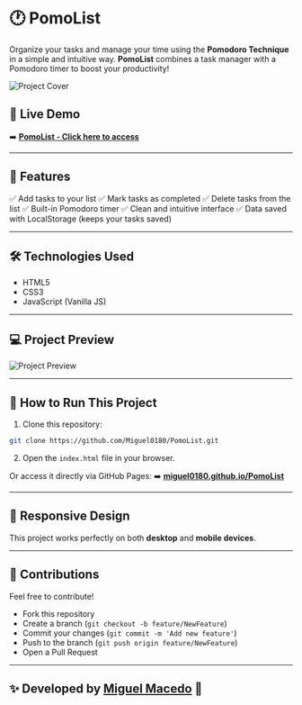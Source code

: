 # 🕐 PomoList

Organize your tasks and manage your time using the **Pomodoro Technique** in a simple and intuitive way. **PomoList** combines a task manager with a Pomodoro timer to boost your productivity!

![Project Cover](![image](https://github.com/user-attachments/assets/fadf5de7-a10f-4a0c-9864-1d7779f28ca8))

## 🔗 Live Demo

➡️ **[PomoList - Click here to access](
https://pomo-list.vercel.app/)**

---

## 🚀 Features

✅ Add tasks to your list
✅ Mark tasks as completed
✅ Delete tasks from the list
✅ Built-in Pomodoro timer
✅ Clean and intuitive interface
✅ Data saved with LocalStorage (keeps your tasks saved)

---

## 🛠️ Technologies Used

* HTML5
* CSS3
* JavaScript (Vanilla JS)

---

## 💻 Project Preview

![Project Preview](https://raw.githubusercontent.com/Miguel0180/PomoList/main/assets/preview.png)

---

## 📂 How to Run This Project

1. Clone this repository:

```bash
git clone https://github.com/Miguel0180/PomoList.git
```

2. Open the `index.html` file in your browser.

Or access it directly via GitHub Pages:
➡️ **[miguel0180.github.io/PomoList](https://miguel0180.github.io/PomoList/)**

---

## 📱 Responsive Design

This project works perfectly on both **desktop** and **mobile devices**.

---

## 🤝 Contributions

Feel free to contribute!

* Fork this repository
* Create a branch (`git checkout -b feature/NewFeature`)
* Commit your changes (`git commit -m 'Add new feature'`)
* Push to the branch (`git push origin feature/NewFeature`)
* Open a Pull Request

---

## ✨ Developed by [Miguel Macedo](https://github.com/Miguel0180) 🚀


